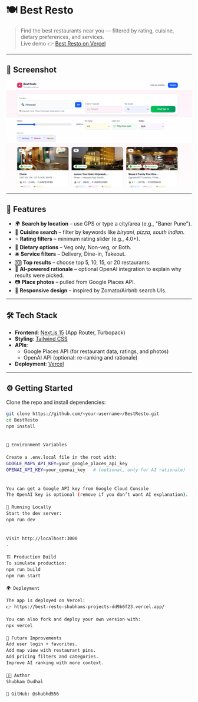 # 🍽️ Best Resto

> Find the best restaurants near you — filtered by rating, cuisine, dietary preferences, and services.  
> Live demo 👉 [Best Resto on Vercel](https://best-resto-chi.vercel.app/)

---

## 📸 Screenshot

![Best Resto Screenshot](./public/Screenshot.png)  

---

## 🚀 Features

- 🌍 **Search by location** – use GPS or type a city/area (e.g., "Baner Pune").
- 🍲 **Cuisine search** – filter by keywords like *biryani, pizza, south indian*.
- ⭐ **Rating filters** – minimum rating slider (e.g., 4.0+).
- 🥗 **Dietary options** – Veg only, Non-veg, or Both.
- 🛎️ **Service filters** – Delivery, Dine-in, Takeout.
- 🔟 **Top results** – choose top 5, 10, 15, or 20 restaurants.
- 🧠 **AI-powered rationale** – optional OpenAI integration to explain why results were picked.
- 📷 **Place photos** – pulled from Google Places API.
- 📱 **Responsive design** – inspired by Zomato/Airbnb search UIs.

---

## 🛠️ Tech Stack

- **Frontend**: [Next.js 15](https://nextjs.org/) (App Router, Turbopack)
- **Styling**: [Tailwind CSS](https://tailwindcss.com/)
- **APIs**:
  - Google Places API (for restaurant data, ratings, and photos)
  - OpenAI API (optional: re-ranking and rationale)
- **Deployment**: [Vercel](https://vercel.com)

---

## ⚙️ Getting Started

Clone the repo and install dependencies:

```bash
git clone https://github.com/<your-username>/BestResto.git
cd BestResto
npm install


🔑 Environment Variables

Create a .env.local file in the root with:
GOOGLE_MAPS_API_KEY=your_google_places_api_key
OPENAI_API_KEY=your_openai_key   # (optional, only for AI rationale)


You can get a Google API key from Google Cloud Console
The OpenAI key is optional (remove if you don’t want AI explanation).

🏃 Running Locally
Start the dev server:
npm run dev


Visit http://localhost:3000
.

🏗️ Production Build
To simulate production:
npm run build
npm run start

🌍 Deployment

The app is deployed on Vercel:
👉 https://best-resto-shubhams-projects-dd9b6f23.vercel.app/

You can also fork and deploy your own version with:
npx vercel

📌 Future Improvements
Add user login + favorites.
Add map view with restaurant pins.
Add pricing filters and categories.
Improve AI ranking with more context.

👨‍💻 Author
Shubham Dudhal

💼 GitHub: @shubhd556
